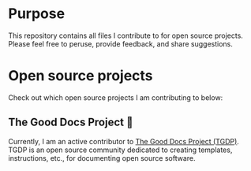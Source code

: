 # Purpose

This repository contains all files I contribute to for open source projects. Please feel free to peruse, provide feedback, and share suggestions.

# Open source projects

Check out which open source projects I am contributing to below:

## The Good Docs Project 🐙

Currently, I am an active contributor to [The Good Docs Project (TGDP)](https://thegooddocsproject.dev/). TGDP is an open source community dedicated to creating templates, instructions, etc., for documenting open source software.
